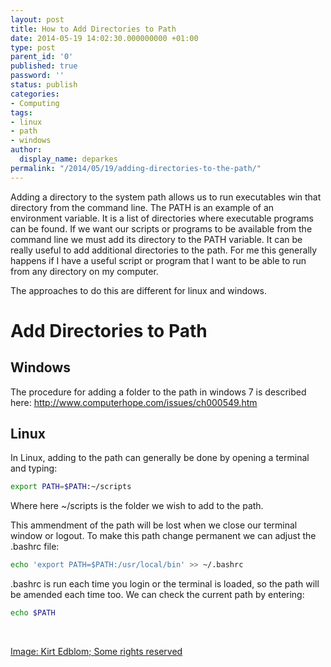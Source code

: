 ```yaml
---
layout: post
title: How to Add Directories to Path
date: 2014-05-19 14:02:30.000000000 +01:00
type: post
parent_id: '0'
published: true
password: ''
status: publish
categories:
- Computing
tags:
- linux
- path
- windows
author:
  display_name: deparkes
permalink: "/2014/05/19/adding-directories-to-the-path/"
---
```

Adding a directory to the system path allows us to run executables win that directory from the command line.
The PATH is an example of an environment variable. It is a list of directories where executable programs can be found. If we want our scripts or programs to be available from the command line we must add its directory to the PATH variable.
It can be really useful to add additional directories to the path. For me this generally happens if I have a useful script or program that I want to be able to run from any directory on my computer.
<!--more-->
The approaches to do this are different for linux and windows.
<h1>Add Directories to Path</h1>
<h2>Windows</h2>
The procedure for adding a folder to the path in windows 7 is described here:
<a href="http://www.computerhope.com/issues/ch000549.htm">http://www.computerhope.com/issues/ch000549.htm</a>
<h2>Linux</h2>
In Linux, adding to the path can generally be done by opening a terminal and typing:

```bash
export PATH=$PATH:~/scripts
```

Where here ~/scripts is the folder we wish to add to the path.

This ammendment of the path will be lost when we close our terminal window or logout. To make this path change permanent we can adjust the .bashrc file:

```bash
echo 'export PATH=$PATH:/usr/local/bin' >> ~/.bashrc
```
.bashrc is run each time you login or the terminal is loaded, so the path will be amended each time too.
We can check the current path by entering:
```bash
echo $PATH
```
 
<div id="yui_3_16_0_1_1423943112907_47407" class="view attribution-view clear-float photo-attribution">
<div class="attribution-info">
<a class="owner-name truncate" title="Go to Kirt Edblom's photostream" href="https://www.flickr.com/photos/27190564@N02/" data-rapid_p="25" data-track="attributionNameClick">Image: Kirt Edblom; </a><a class="photo-license-url" href="https://creativecommons.org/licenses/by-sa/2.0/" target="_newtab" rel="license cc:license" data-rapid_p="30">Some rights reserved</a><a class="owner-name truncate" title="Go to Kirt Edblom's photostream" href="https://www.flickr.com/photos/27190564@N02/" data-rapid_p="25" data-track="attributionNameClick">
</a>
<div id="yui_3_16_0_1_1423943112907_47638" class="view follow-view clear-float photo-attribution"></div>
</div>
</div>
